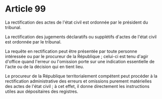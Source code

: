 # Article 99

La rectification des actes de l'état civil est ordonnée par le président du tribunal.

La rectification des jugements déclaratifs ou supplétifs d'actes de l'état civil est ordonnée par le tribunal.

La requête en rectification peut être présentée par toute personne intéressée ou par le procureur de la République ; celui-ci est tenu d'agir d'office quand l'erreur ou l'omission porte sur une indication essentielle de l'acte ou de la décision qui en tient lieu.

Le procureur de la République territorialement compétent peut procéder à la rectification administrative des erreurs et omissions purement matérielles des actes de l'état civil ; à cet effet, il donne directement les instructions utiles aux dépositaires des registres.
